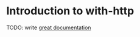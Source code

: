 # Introduction to with-http

TODO: write [great documentation](http://jacobian.org/writing/what-to-write/)
